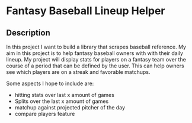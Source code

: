 # Fantasy Baseball Lineup Helper

## Description

In this project I want to build a library that scrapes baseball reference. My aim in this project is to help fantasy baseball owners with with their daily lineup. My project will display stats for players on a fantasy team over the course of a period that can be defined by the user. This can help owners see which players are on a streak and favorable matchups.

Some aspects I hope to include are:

- hitting stats over last x amount of games
- Splits over the last x amount of games
- matchup against projected pitcher of the day
- compare players feature

